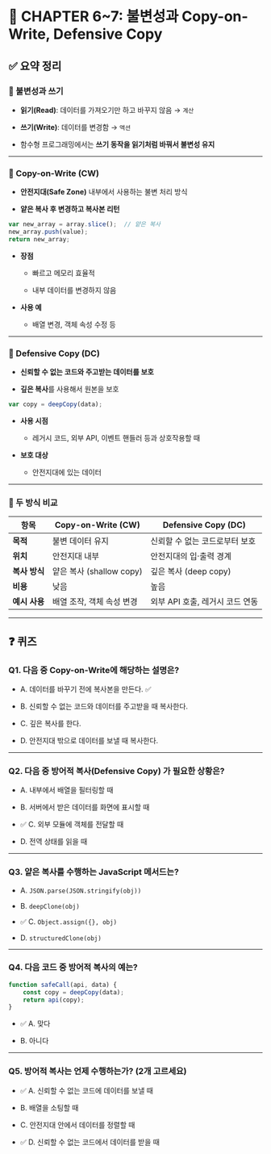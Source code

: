 # 📘 CHAPTER 6~7: 불변성과 Copy-on-Write, Defensive Copy

## ✅ 요약 정리

### 📌 불변성과 쓰기

- **읽기(Read)**: 데이터를 가져오기만 하고 바꾸지 않음 → `계산`
    
- **쓰기(Write)**: 데이터를 변경함 → `액션`
    
- 함수형 프로그래밍에서는 **쓰기 동작을 읽기처럼 바꿔서 불변성 유지**
    

---

### 📌 Copy-on-Write (CW)

- **안전지대(Safe Zone)** 내부에서 사용하는 불변 처리 방식
    
- **얕은 복사 후 변경하고 복사본 리턴**
    

```js
var new_array = array.slice();  // 얕은 복사
new_array.push(value);
return new_array;
```

- **장점**
    
    - 빠르고 메모리 효율적
        
    - 내부 데이터를 변경하지 않음
        
- **사용 예**
    
    - 배열 변경, 객체 속성 수정 등
        

---

### 📌 Defensive Copy (DC)

- **신뢰할 수 없는 코드와 주고받는 데이터를 보호**
    
- **깊은 복사**를 사용해서 원본을 보호
    

```js
var copy = deepCopy(data);
```

- **사용 시점**
    
    - 레거시 코드, 외부 API, 이벤트 핸들러 등과 상호작용할 때
        
- **보호 대상**
    
    - 안전지대에 있는 데이터
        

---

### 📌 두 방식 비교

|항목|Copy-on-Write (CW)|Defensive Copy (DC)|
|---|---|---|
|**목적**|불변 데이터 유지|신뢰할 수 없는 코드로부터 보호|
|**위치**|안전지대 내부|안전지대의 입·출력 경계|
|**복사 방식**|얕은 복사 (shallow copy)|깊은 복사 (deep copy)|
|**비용**|낮음|높음|
|**예시 사용**|배열 조작, 객체 속성 변경|외부 API 호출, 레거시 코드 연동|

---

## ❓ 퀴즈

### Q1. 다음 중 **Copy-on-Write**에 해당하는 설명은?

- A. 데이터를 바꾸기 전에 복사본을 만든다. ✅
    
- B. 신뢰할 수 없는 코드와 데이터를 주고받을 때 복사한다.
    
- C. 깊은 복사를 한다.
    
- D. 안전지대 밖으로 데이터를 보낼 때 복사한다.
    

---

### Q2. 다음 중 **방어적 복사(Defensive Copy)** 가 필요한 상황은?

- A. 내부에서 배열을 필터링할 때
    
- B. 서버에서 받은 데이터를 화면에 표시할 때
    
- ✅ C. 외부 모듈에 객체를 전달할 때
    
- D. 전역 상태를 읽을 때
    

---

### Q3. 얕은 복사를 수행하는 JavaScript 메서드는?

- A. `JSON.parse(JSON.stringify(obj))`
    
- B. `deepClone(obj)`
    
- ✅ C. `Object.assign({}, obj)`
    
- D. `structuredClone(obj)`
    

---

### Q4. 다음 코드 중 **방어적 복사**의 예는?

```js
function safeCall(api, data) {
    const copy = deepCopy(data);
    return api(copy);
}
```

- ✅ A. 맞다
    
- B. 아니다
    

---

### Q5. 방어적 복사는 언제 수행하는가? (2개 고르세요)

- ✅ A. 신뢰할 수 없는 코드에 데이터를 보낼 때
    
- B. 배열을 소팅할 때
    
- C. 안전지대 안에서 데이터를 정렬할 때
    
- ✅ D. 신뢰할 수 없는 코드에서 데이터를 받을 때